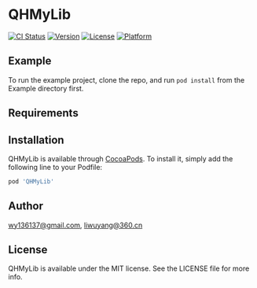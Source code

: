 # QHMyLib

[![CI Status](https://img.shields.io/travis/wy136137@gmail.com/QHMyLib.svg?style=flat)](https://travis-ci.org/wy136137@gmail.com/QHMyLib)
[![Version](https://img.shields.io/cocoapods/v/QHMyLib.svg?style=flat)](https://cocoapods.org/pods/QHMyLib)
[![License](https://img.shields.io/cocoapods/l/QHMyLib.svg?style=flat)](https://cocoapods.org/pods/QHMyLib)
[![Platform](https://img.shields.io/cocoapods/p/QHMyLib.svg?style=flat)](https://cocoapods.org/pods/QHMyLib)

## Example

To run the example project, clone the repo, and run `pod install` from the Example directory first.

## Requirements

## Installation

QHMyLib is available through [CocoaPods](https://cocoapods.org). To install
it, simply add the following line to your Podfile:

```ruby
pod 'QHMyLib'
```

## Author

wy136137@gmail.com, liwuyang@360.cn

## License

QHMyLib is available under the MIT license. See the LICENSE file for more info.
